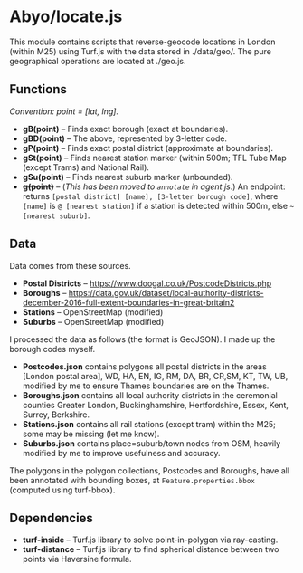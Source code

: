 # Abyo/locate.js
This module contains scripts that reverse-geocode locations in London (within M25) using Turf.js with the data stored in ./data/geo/. The pure geographical operations are located at ./geo.js.

## Functions
*Convention: point = [lat, lng].*
 - **gB(point)** – Finds exact borough (exact at boundaries).
  - **gBD(point)** – The above, represented by 3-letter code.
 - **gP(point)** – Finds exact postal district (approximate at boundaries).
 - **gSt(point)** – Finds nearest station marker (within 500m; TFL Tube Map (except Trams) and National Rail).
 - **gSu(point)** – Finds nearest suburb marker (unbounded).
  - ~~**g(point)**~~ – (*This has been moved to `annotate` in agent.js*.) An endpoint: returns `[postal district] [name], [3-letter borough code]`, where `[name]` is `@ [nearest station]` if a station is detected within 500m, else `~ [nearest suburb]`.

## Data
Data comes from these sources.
- **Postal Districts** – https://www.doogal.co.uk/PostcodeDistricts.php
- **Boroughs** – https://data.gov.uk/dataset/local-authority-districts-december-2016-full-extent-boundaries-in-great-britain2
- **Stations** – OpenStreetMap (modified)
- **Suburbs** – OpenStreetMap (modified)

I processed the data as follows (the format is GeoJSON). I made up the borough codes myself.
- **Postcodes.json** contains polygons all postal districts in the areas [London postal area], WD, HA, EN, IG, RM, DA, BR, CR,SM, KT, TW, UB, modified by me to ensure Thames boundaries are on the Thames.
- **Boroughs.json** contains all local authority districts in the ceremonial counties Greater London, Buckinghamshire, Hertfordshire, Essex, Kent, Surrey, Berkshire.
- **Stations.json** contains all rail stations (except tram) within the M25; some may be missing (let me know).
- **Suburbs.json** contains place=suburb/town nodes from OSM, heavily modified by me to improve usefulness and accuracy.

The polygons in the polygon collections, Postcodes and Boroughs, have all been annotated with bounding boxes, at `Feature.properties.bbox` (computed using turf-bbox).

## Dependencies
- **turf-inside** – Turf.js library to solve point-in-polygon via ray-casting.
- **turf-distance** – Turf.js library to find spherical distance between two points via Haversine formula.